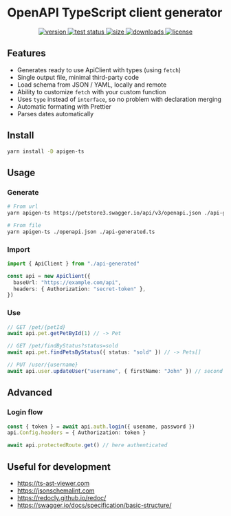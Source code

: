 # OpenAPI TypeScript client generator

<div align="center">
  <a href="https://npmjs.org/package/apigen-ts">
    <img src="https://badgen.net/npm/v/apigen-ts" alt="version" />
  </a>
  <a href="https://github.com/vladkens/apigen-ts/actions">
    <img src="https://github.com/vladkens/apigen-ts/workflows/test/badge.svg" alt="test status" />
  </a>
  <a href="https://packagephobia.now.sh/result?p=apigen-ts">
    <img src="https://badgen.net/packagephobia/publish/apigen-ts" alt="size" />
  </a>
  <a href="https://npmjs.org/package/apigen-ts">
    <img src="https://badgen.net/npm/dm/apigen-ts" alt="downloads" />
  </a>
  <a href="https://github.com/vladkens/apigen-ts/blob/main/LICENSE">
    <img src="https://badgen.net/github/license/vladkens/apigen-ts" alt="license" />
  </a>
</div>

## Features

- Generates ready to use ApiClient with types (using `fetch`)
- Single output file, minimal third-party code
- Load schema from JSON / YAML, locally and remote
- Ability to customize `fetch` with your custom function
- Uses `type` instead of `interface`, so no problem with declaration merging
- Automatic formating with Prettier
- Parses dates automatically

## Install

```sh
yarn install -D apigen-ts
```

## Usage

### Generate

```sh
# From url
yarn apigen-ts https://petstore3.swagger.io/api/v3/openapi.json ./api-generated.ts

# From file
yarn apigen-ts ./openapi.json ./api-generated.ts
```

### Import

```typescript
import { ApiClient } from "./api-generated"

const api = new ApiClient({
  baseUrl: "https://example.com/api",
  headers: { Authorization: "secret-token" },
})
```

### Use

```typescript
// GET /pet/{petId}
await api.pet.getPetById(1) // -> Pet

// GET /pet/findByStatus?status=sold
await api.pet.findPetsByStatus({ status: "sold" }) // -> Pets[]

// PUT /user/{username}
await api.user.updateUser("username", { firstName: "John" }) // second arg is body with type User
```

## Advanced

### Login flow

```typescript
const { token } = await api.auth.login({ usename, password })
api.Config.headers = { Authorization: token }

await api.protectedRoute.get() // here authenticated
```

## Useful for development

- https://ts-ast-viewer.com
- https://jsonschemalint.com
- https://redocly.github.io/redoc/
- https://swagger.io/docs/specification/basic-structure/
